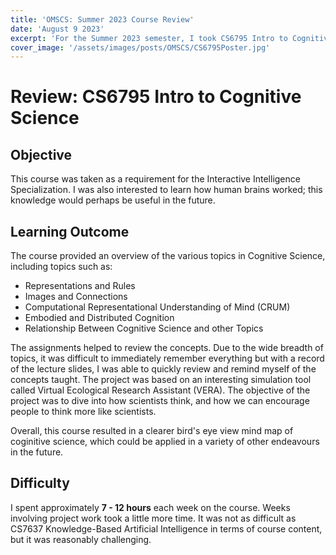 ```yaml
---
title: 'OMSCS: Summer 2023 Course Review'
date: 'August 9 2023'
excerpt: 'For the Summer 2023 semester, I took CS6795 Intro to Cognitive Science. Here is my review for this course.'
cover_image: '/assets/images/posts/OMSCS/CS6795Poster.jpg'
---
```

# Review: CS6795 Intro to Cognitive Science
## Objective
This course was taken as a requirement for the Interactive Intelligence Specialization. I was also interested to learn how human brains worked; this knowledge would perhaps be useful in the future. 
## Learning Outcome
The course provided an overview of the various topics in Cognitive Science, including topics such as:
- Representations and Rules
- Images and Connections
- Computational Representational Understanding of Mind (CRUM)
- Embodied and Distributed Cognition
- Relationship Between Cognitive Science and other Topics

The assignments helped to review the concepts. Due to the wide breadth of topics, it was difficult to immediately remember everything but with a record of the lecture slides, I was able to quickly review and remind myself of the concepts taught. The project was based on an interesting simulation tool called Virtual Ecological Research Assistant (VERA). The objective of the project was to dive into how scientists think, and how we can encourage people to think more like scientists. 

Overall, this course resulted in a clearer bird's eye view mind map of coginitive science, which could be applied in a variety of other endeavours in the future. 

## Difficulty
I spent approximately **7 - 12 hours** each week on the course. Weeks involving project work took a little more time. It was not as difficult as CS7637 Knowledge-Based Artificial Intelligence in terms of course content, but it was reasonably challenging. 